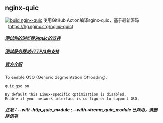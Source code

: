 ## nginx-quic
[![build nginx-quic](https://github.com/rosebe/nginx-quic/actions/workflows/build.yml/badge.svg)](https://github.com/rosebe/nginx-quic/actions/workflows/build.yml)
使用GitHub Action编译nginx-quic，基于最新源码（https://hg.nginx.org/nginx-quic)

##### [测试你的浏览器对quic的支持](https://quic.nginx.org/quic.html)
##### [测试服务器对HTTP/3的支持](https://http3check.net)

##### [官方介绍](https://quic.nginx.org/readme.html)


To enable GSO (Generic Segmentation Offloading):

    quic_gso on;

    By default this Linux-specific optimization is disabled.
    Enable if your network interface is configured to support GSO.

##### 注意：--with-http_quic_module ; --with-stream_quic_module     已弃用，请删除该项
